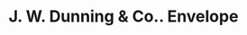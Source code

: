 ---
doi: 10.7916/D8XW5WZK
date_other: '1902'
date_other_textual: '1902'
form: printed ephemera
genre:
- Envelopes
name:
- J. W. Dunning & Co.
object_in_context_url: https://biggert.cul.columbia.edu/items/view/ave_biggert_01646
subject_hierarchical_geographic:
- Auburn, New York, United States
subject_name:
- J. W. Dunning & Co.
title: J. W. Dunning & Co.. Envelope
sort_title: J. W. Dunning & Co.. Envelope
call_number: ave_biggert_01646
coordinates:
- 42.93333333333333,-76.56666666666666
pid: ave_biggert_01646
identifiers: ave_biggert_01646
thumbnail: https://derivativo-3.library.columbia.edu/iiif/2/ldpd:490746/full/!256,256/0/native.jpg
permalink: /biggert/ave_biggert_01646/
layout: iiif-image-page
---